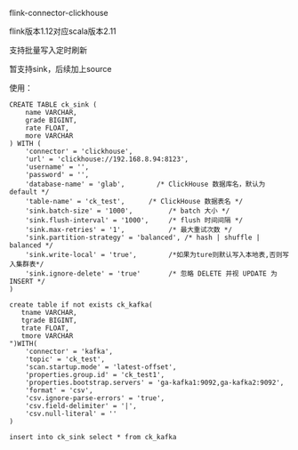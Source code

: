 flink-connector-clickhouse

flink版本1.12对应scala版本2.11

支持批量写入定时刷新

暂支持sink，后续加上source

使用：

    CREATE TABLE ck_sink ( 
        name VARCHAR,     
        grade BIGINT, 
        rate FLOAT, 
        more VARCHAR 
    ) WITH (
        'connector' = 'clickhouse',   
        'url' = 'clickhouse://192.168.8.94:8123',
        'username' = '',
        'password' = '',
        'database-name' = 'glab',        /* ClickHouse 数据库名，默认为 default */
        'table-name' = 'ck_test',      /* ClickHouse 数据表名 */
        'sink.batch-size' = '1000',         /* batch 大小 */
        'sink.flush-interval' = '1000',     /* flush 时间间隔 */
        'sink.max-retries' = '1',           /* 最大重试次数 */
        'sink.partition-strategy' = 'balanced', /* hash | shuffle | balanced */
        'sink.write-local' = 'true',        /*如果为ture则默认写入本地表,否则写入集群表*/
        'sink.ignore-delete' = 'true'       /* 忽略 DELETE 并视 UPDATE 为 INSERT */
    )

    create table if not exists ck_kafka(
       tname VARCHAR,
       tgrade BIGINT,
       trate FLOAT,
       tmore VARCHAR
    ")WITH(
        'connector' = 'kafka',
        'topic' = 'ck_test',
        'scan.startup.mode' = 'latest-offset',
        'properties.group.id' = 'ck_test1',
        'properties.bootstrap.servers' = 'ga-kafka1:9092,ga-kafka2:9092',
        'format' = 'csv',
        'csv.ignore-parse-errors' = 'true',
        'csv.field-delimiter' = '|',
        'csv.null-literal' = ''
    )

    insert into ck_sink select * from ck_kafka
